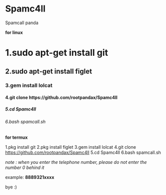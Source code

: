 # Spamc4ll 

Spamcall panda 

<b>for linux</b>

<h1>1.sudo apt-get install git</h1>
<h2>2.sudo apt-get install figlet</h2>
<h3>3.gem install lolcat</h3>
<h4>4.git clone https://github.com/rootpandax/Spamc4ll</h4>
<h5>5.cd Spamc4ll</h5>
<h6>6.bash spamcall.sh</h6>

<b>for termux</b>

<h7>1.pkg install git</h7>
<h8>2.pkg install figlet</h8>
<h9>3.gem install lolcat</h9>
<h10>4.git clone https://github.com/rootpandax/Spamc4ll</h10>
<h11>5.cd Spamc4ll</h11>
<h12>6.bash spamcall.sh</h12>

<i>note : when you enter the telephone number, please do not enter the number 0 behind it</i> 

example:
<b>8889321xxxx</b>

<h13>bye :)</h13>
